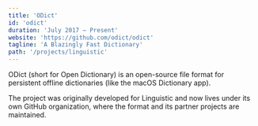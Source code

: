 ```yaml
---
title: 'ODict'
id: 'odict'
duration: 'July 2017 – Present'
website: 'https://github.com/odict/odict'
tagline: 'A Blazingly Fast Dictionary'
path: '/projects/linguistic'
---
```


ODict (short for Open Dictionary) is an open-source file format for persistent offline dictionaries (like the macOS Dictionary app).

The project was originally developed for Linguistic and now lives under its own GitHub organization, where the format and its partner projects are maintained.
